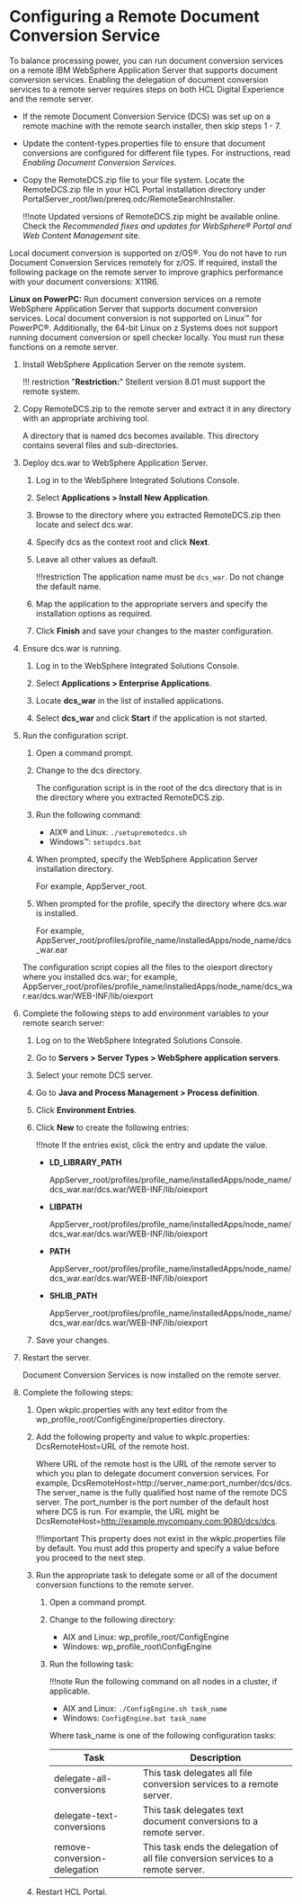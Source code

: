 # Configuring a Remote Document Conversion Service

To balance processing power, you can run document conversion services on a remote IBM WebSphere Application Server that supports document conversion services. Enabling the delegation of document conversion services to a remote server requires steps on both HCL Digital Experience and the remote server.

-   If the remote Document Conversion Service (DCS) was set up on a remote machine with the remote search installer, then skip steps 1 - 7.
-   Update the content-types.properties file to ensure that document conversions are configured for different file types. For instructions, read *Enabling Document Conversion Services*.
-   Copy the RemoteDCS.zip file to your file system. Locate the RemoteDCS.zip file in your HCL Portal installation directory under PortalServer_root/lwo/prereq.odc/RemoteSearchInstaller.

    !!!note
        Updated versions of RemoteDCS.zip might be available online. Check the *Recommended fixes and updates for WebSphere® Portal and Web Content Management* site.


Local document conversion is supported on z/OS®. You do not have to run Document Conversion Services remotely for z/OS. If required, install the following package on the remote server to improve graphics performance with your document conversions: X11R6.

**Linux on PowerPC:** Run document conversion services on a remote WebSphere Application Server that supports document conversion services. Local document conversion is not supported on Linux™ for PowerPC®. Additionally, the 64-bit Linux on z Systems does not support running document conversion or spell checker locally. You must run these functions on a remote server.

1.  Install WebSphere Application Server on the remote system.

    !!! restriction "**Restriction:**" 
        Stellent version 8.01 must support the remote system.

2.  Copy RemoteDCS.zip to the remote server and extract it in any directory with an appropriate archiving tool.

    A directory that is named dcs becomes available. This directory contains several files and sub-directories.

3.  Deploy dcs.war to WebSphere Application Server.

    1.  Log in to the WebSphere Integrated Solutions Console.

    2.  Select **Applications > Install New Application**.

    3.  Browse to the directory where you extracted RemoteDCS.zip then locate and select dcs.war.

    4.  Specify dcs as the context root and click **Next**.

    5.  Leave all other values as default.

        !!!restriction
            The application name must be `dcs_war`. Do not change the default name.

    6.  Map the application to the appropriate servers and specify the installation options as required.

    7.  Click **Finish** and save your changes to the master configuration.

4.  Ensure dcs.war is running.

    1.  Log in to the WebSphere Integrated Solutions Console.

    2.  Select **Applications > Enterprise Applications**.

    3.  Locate **dcs_war** in the list of installed applications.

    4.  Select **dcs_war** and click **Start** if the application is not started.

5.  Run the configuration script.

    1.  Open a command prompt.

    2.  Change to the dcs directory.

        The configuration script is in the root of the dcs directory that is in the directory where you extracted RemoteDCS.zip.

    3.  Run the following command:

        -   AIX® and Linux: `./setupremotedcs.sh`
        -   Windows™: `setupdcs.bat`

    4.  When prompted, specify the WebSphere Application Server installation directory.

        For example, AppServer_root.

    5.  When prompted for the profile, specify the directory where dcs.war is installed.

        For example, AppServer_root/profiles/profile_name/installedApps/node_name/dcs_war.ear

    The configuration script copies all the files to the oiexport directory where you installed dcs.war; for example, AppServer_root/profiles/profile_name/installedApps/node_name/dcs_war.ear/dcs.war/WEB-INF/lib/oiexport

6.  Complete the following steps to add environment variables to your remote search server:

    1.  Log on to the WebSphere Integrated Solutions Console.

    2.  Go to **Servers > Server Types > WebSphere application servers**.

    3.  Select your remote DCS server.

    4.  Go to **Java and Process Management > Process definition**.

    5.  Click **Environment Entries**.

    6.  Click **New** to create the following entries:

        !!!note
            If the entries exist, click the entry and update the value.

        -   **LD_LIBRARY_PATH**

            AppServer_root/profiles/profile_name/installedApps/node_name/dcs_war.ear/dcs.war/WEB-INF/lib/oiexport

        -   **LIBPATH**

            AppServer_root/profiles/profile_name/installedApps/node_name/dcs_war.ear/dcs.war/WEB-INF/lib/oiexport

        -   **PATH**

            AppServer_root/profiles/profile_name/installedApps/node_name/dcs_war.ear/dcs.war/WEB-INF/lib/oiexport

        -   **SHLIB_PATH**

            AppServer_root/profiles/profile_name/installedApps/node_name/dcs_war.ear/dcs.war/WEB-INF/lib/oiexport

    7.  Save your changes.

7.  Restart the server.

    Document Conversion Services is now installed on the remote server.

8.  Complete the following steps:

    1.  Open wkplc.properties with any text editor from the wp_profile_root/ConfigEngine/properties directory.

    2.  Add the following property and value to wkplc.properties: DcsRemoteHost=URL of the remote host.

        Where URL of the remote host is the URL of the remote server to which you plan to delegate document conversion services. For example, DcsRemoteHost=http://server_name:port_number/dcs/dcs. The server\_name is the fully qualified host name of the remote DCS server. The port\_number is the port number of the default host where DCS is run. For example, the URL might be DcsRemoteHost=http://example.mycompany.com:9080/dcs/dcs.

        !!!important
            This property does not exist in the wkplc.properties file by default. You must add this property and specify a value before you proceed to the next step.

    3.  Run the appropriate task to delegate some or all of the document conversion functions to the remote server.

        1.  Open a command prompt.
        2.  Change to the following directory:
            -   AIX and Linux: wp_profile_root/ConfigEngine
            -   Windows: wp_profile_root\ConfigEngine

        3.  Run the following task:

            !!!note
                Run the following command on all nodes in a cluster, if applicable.

            -   AIX and Linux: `./ConfigEngine.sh task_name`
            -   Windows: `ConfigEngine.bat task_name`

            Where task_name is one of the following configuration tasks:

            |Task|Description|
            |----|-----------|
            |delegate-all-conversions|This task delegates all file conversion services to a remote server.|
            |delegate-text-conversions|This task delegates text document conversions to a remote server.|
            |remove-conversion-delegation|This task ends the delegation of all file conversion services to a remote server.|

    4.  Restart HCL Portal.



